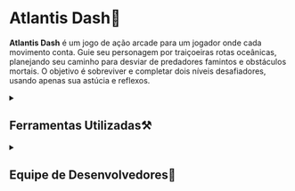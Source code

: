 # Atlantis Dash🌊
**Atlantis Dash** é um jogo de ação arcade para um jogador onde cada movimento conta. Guie seu personagem por traiçoeiras rotas oceânicas, planejando seu caminho para desviar de predadores famintos e obstáculos mortais. O objetivo é sobreviver e completar dois níveis desafiadores, usando apenas sua astúcia e reflexos.

<details>
  <summary><h2>Ferramentas Utilizadas⚒️</h2></summary>

  - **Linguagem:** C (C99)
  - **Biblioteca Gráfica:** [Raylib](https://www.raylib.com/)
  - **IDE:** [VS Code](https://code.visualstudio.com/)
  - **Ambiente de Desenvolvimento:** Linha de comando em **Linux** (via WSL) ou **macOS**
  - **Controle de Versão:** GitHub
</details>

<details>
  <summary><h2>Equipe de Desenvolvedores👥</h2></summary>

  Esse jogo foi desenvolvido por estudantes da Cesar School, para a disciplina de Programação Imperativa Funcional!

**Desenvolvedores:**
  - Rodrigo Paiva - https://github.com/rodrigopaiva06
  - Maria Luísa Muniz - https://github.com/mldm2-art
  - Hélio de Moraes - https://github.com/helioblaster
  - Pedro Coutinho - https://github.com/Pedro-Coutinho2612
</details>
